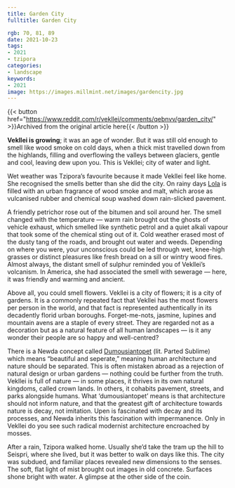 ```yaml
---
title: Garden City
fulltitle: Garden City

rgb: 70, 81, 89
date: 2021-10-23
tags:
- 2021
- tzipora
categories:
- landscape
keywords:
- 2021
image: https://images.millmint.net/images/gardencity.jpg
---
```

{{< button href="https://www.reddit.com/r/vekllei/comments/qebnvv/garden_city/" >}}Archived from the original article here{{< /button >}}

**Vekllei is growing**; it was an age of wonder. But it was still old enough to smell like wood smoke on cold days, when a thick mist travelled down from the highlands, filling and overflowing the valleys between glaciers, gentle and cool, leaving dew upon you. This is Vekllei; city of water and light.

Wet weather was Tzipora’s favourite because it made Vekllei feel like home. She recognised the smells better than she did the city. On rainy days [Lola](/utopia/vekllei/landscape/boroughs/lola/) is filled with an urban fragrance of wood smoke and malt, which arose as vulcanised rubber and chemical soup washed down rain-slicked pavement.

A friendly petrichor rose out of the bitumen and soil around her. The smell changed with the temperature — warm rain brought out the ghosts of vehicle exhaust, which smelled like synthetic petrol and a quiet alkali vapour that took some of the chemical sting out of it. Cold weather erased most of the dusty tang of the roads, and brought out water and weeds. Depending on where you were, your unconscious could be led through wet, knee-high grasses or distinct pleasures like fresh bread on a sill or wintry wood fires. Almost always, the distant smell of sulphur reminded you of Vekllei’s volcanism. In America, she had associated the smell with sewerage — here, it was friendly and warming and ancient.

Above all, you could smell flowers. Vekllei is a city of flowers; it is a city of gardens. It is a commonly repeated fact that Vekllei has the most flowers per person in the world, and that fact is represented authentically in its decadently florid urban boroughs. Forget-me-nots, jasmine, lupines and mountain avens are a staple of every street. They are regarded not as a decoration but as a natural feature of all human landscapes — is it any wonder their people are so happy and well-centred?

There is a Newda concept called [Dumousiantopet](/posts/2020-12-05-gods/) (lit. Parted Sublime) which means “beautiful and seperate,” meaning human architecture and nature should be separated. This is often mistaken abroad as a rejection of natural design or urban gardens — nothing could be further from the truth. Vekllei is full of nature — in some places, it thrives in its own natural kingdoms, called crown lands. In others, it cohabits pavement, streets, and parks alongside humans. What ‘dumousiantopet’ means is that architecture should not inform nature, and that the greatest gift of architecture towards nature is decay, not imitation. Upen is fascinated with decay and its processes, and Newda inherits this fascination with impermanence. Only in Vekllei do you see such radical modernist architecture encroached by mosses.

After a rain, Tzipora walked home. Usually she’d take the tram up the hill to Seispri, where she lived, but it was better to walk on days like this. The city was subdued, and familiar places revealed new dimensions to the senses. The soft, flat light of mist brought out images in old concrete. Surfaces shone bright with water. A glimpse at the other side of the coin.
